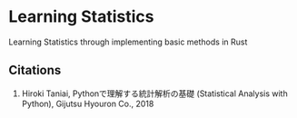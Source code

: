 # Learning Statistics
Learning Statistics through implementing basic methods in Rust

## Citations
1. Hiroki Taniai, Pythonで理解する統計解析の基礎 (Statistical Analysis with Python), Gijutsu Hyouron Co., 2018
